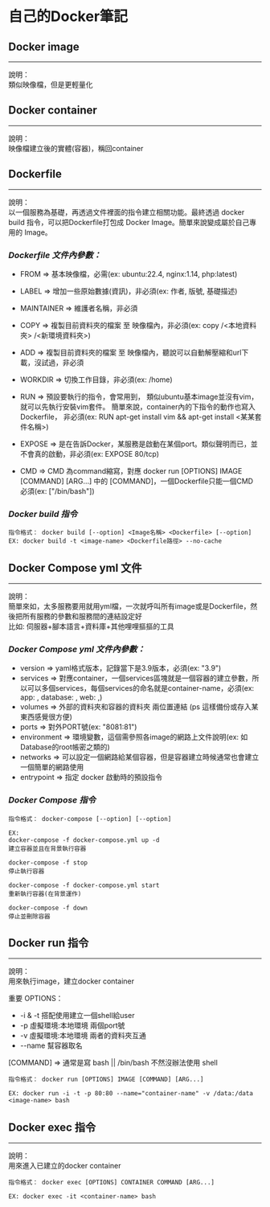 # 自己的Docker筆記

## **Docker image**

---
說明：  
類似映像檔，但是更輕量化


## **Docker container**

---
說明：  
映像檔建立後的實體(容器)，稱回container



## **Dockerfile**

---
說明：  
以一個服務為基礎，再透過文件裡面的指令建立相關功能。最終透過 docker build 指令，可以把Dockerfile打包成 Docker Image。簡單來說變成屬於自己專用的 Image。<br>


### *Dockerfile 文件內參數：*

* FROM => 基本映像檔，必需(ex: ubuntu:22.4, nginx:1.14, php:latest)
* LABEL => 增加一些原始數據(資訊)，非必須(ex: 作者, 版號, 基礎描述)
* MAINTAINER => 維護者名稱，非必須
* COPY => 複製目前資料夾的檔案 至 映像檔內，非必須(ex: copy /<本地資料夾> /<新環境資料夾>)
* ADD => 複製目前資料夾的檔案 至 映像檔內，聽說可以自動解壓縮和url下載，沒試過，非必須
* WORKDIR => 切換工作目錄，非必須(ex: /home)
* RUN => 預設要執行的指令，會常用到， 類似ubuntu基本image並沒有vim，就可以先執行安裝vim套件。
       簡單來說，container內的下指令的動作也寫入Dockerfile，
       非必須(ex: RUN apt-get install vim && apt-get install <某某套件名稱>)
* EXPOSE => 是在告訴Docker，某服務是啟動在某個port。類似聲明而已，並不會真的啟動，非必須(ex: EXPOSE 80/tcp)

* CMD => CMD 為command縮寫，對應 docker run [OPTIONS] IMAGE [COMMAND] [ARG...] 中的 [COMMAND]，一個Dockerfile只能一個CMD
       必須(ex: ["/bin/bash"])



### *Docker build 指令*

```
指令格式： docker build [--option] <Image名稱> <Dockerfile> [--option]  
EX: docker build -t <image-name> <Dockerfile路徑> --no-cache
```



## **Docker Compose yml 文件**

---

說明：  
簡單來如，太多服務要用就用yml檔，一次就呼叫所有image或是Dockerfile，然後把所有服務的參數和服務間的連結設定好  
比如: 伺服器+腳本語言+資料庫+其他哩哩摳摳的工具
<br>

### *Docker Compose yml 文件內參數：*

* version => yaml格式版本，記錄當下是3.9版本，必須(ex: "3.9")
* services => 對應container，一個services區塊就是一個容器的建立參數，所以可以多個services，每個services的命名就是container-name，必須(ex: app: , database: , web: ,)
* volumes => 外部的資料夾和容器的資料夾 兩位置連結 (ps 這樣備份或存入某東西感覺很方便)
* ports => 對外PORT號(ex: "8081:81")
* environment => 環境變數，這個需參照各image的網路上文件說明(ex: 如Database的root帳密之類的)
* networks => 可以設定一個網路給某個容器，但是容器建立時候通常也會建立一個簡單的網路使用
* entrypoint => 指定 docker 啟動時的預設指令

### *Docker Compose 指令*

```
指令格式： docker-compose [--option] [--option]

EX: 
docker-compose -f docker-compose.yml up -d  
建立容器並且在背景執行容器

docker-compose -f stop
停止執行容器

docker-compose -f docker-compose.yml start   
重新執行容器(在背景運作)

docker-compose -f down
停止並刪除容器

```


## **Docker run 指令**

---
說明：  
用來執行image，建立docker container


重要 OPTIONS：  
* -i & -t 搭配使用建立一個shell給user
* -p 虛擬環境:本地環境 兩個port號
* -v 虛擬環境:本地環境 兩者的資料夾互通
* --name 幫容器取名

[COMMAND] => 通常是寫 bash || /bin/bash 不然沒辦法使用 shell

``` 
指令格式： docker run [OPTIONS] IMAGE [COMMAND] [ARG...]

EX: docker run -i -t -p 80:80 --name="container-name" -v /data:/data <image-name> bash
```



## **Docker exec 指令**

---
說明：  
用來進入已建立的docker container

``` 
指令格式： docker exec [OPTIONS] CONTAINER COMMAND [ARG...]

EX: docker exec -it <container-name> bash
```
